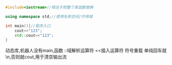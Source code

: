 ```c++
#include<iostream>//相当于把整个库函数替换

using namespace std;//使用名称空间/作用域

int main(){//程序入口
	cout<<"123";
	std::cout<<"123";
}
```
动态库,机器人没有main,函数
::域解析运算符
<<插入运算符
符号重载
单纯回车就\\n,否则就cout,用于清空输出流

